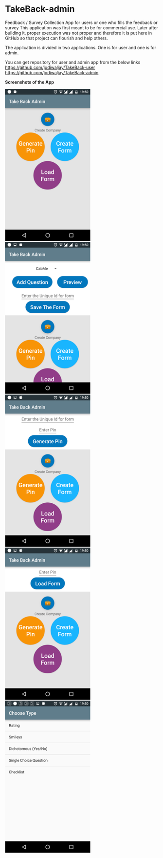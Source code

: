 # TakeBack-admin
Feedback / Survey Collection App for users or one who fills the feedback or survey
This application was first meant to be for commercial use. Later after building it, proper execution was not proper and therefore it is put here in GitHub so that project can flourish and help others.

The application is divided in two applications. One is for user and one is for admin.

You can get repository for user and admin app from the below links
https://github.com/jodiwaljay/TakeBack-user
https://github.com/jodiwaljay/TakeBack-admin

**Screenshots of the App**

<img src="Screenshots/Screenshot_20160428-195007.png" width="280"> <img src="Screenshots/Screenshot_20160428-195012.png" width="280"> <img src="Screenshots/Screenshot_20160428-195016.png" width="280">
<img src="Screenshots/Screenshot_20160428-195019.png" width="280"> <img src="Screenshots/Screenshot_20160428-195044.png" width="280">
